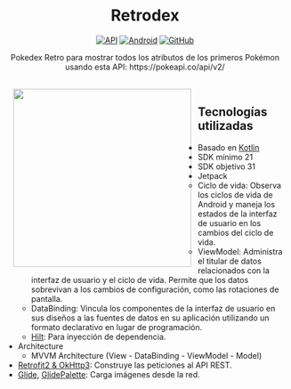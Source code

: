 <h1 align="center">Retrodex</h1>

<p align="center">
  <a href="https://android-arsenal.com/api?level=21"><img alt="API" src="https://img.shields.io/badge/API-21%2B-green.svg?style=flat"/></a>
  <a href="https://www.java.com/"><img alt="Android" src="https://img.shields.io/badge/Android-Java-orange.svg?style=flat"/></a>
  <a href="https://github.com/donayd"><img alt="GitHub" src="https://img.shields.io/badge/GitHub-Donayd-blue.svg?style=flat"/></a> 
</p>

<p align="center">  
Pokedex Retro para mostrar todos los atributos de los primeros Pokémon usando esta API:
https://pokeapi.co/api/v2/
</p>

</br>

<div style="float:left;margin:0px 12px 0 12px">
    <img src="/previews/preview.gif" align="right" width="320"/>
</div>

## Tecnologías utilizadas
- Basado en [Kotlin](https://kotlinlang.org/)
- SDK mínimo 21
- SDK objetivo 31
- Jetpack
    - Ciclo de vida: Observa los ciclos de vida de Android y maneja los estados de la interfaz de usuario en los cambios del ciclo de vida.
   - ViewModel: Administra el titular de datos relacionados con la interfaz de usuario y el ciclo de vida. Permite que los datos sobrevivan a los cambios de configuración, como las rotaciones de pantalla.
   - DataBinding: Vincula los componentes de la interfaz de usuario en sus diseños a las fuentes de datos en su aplicación utilizando un formato declarativo en lugar de programación.
  - [Hilt](https://dagger.dev/hilt/): Para inyección de dependencia.
- Architecture
  - MVVM Architecture (View - DataBinding - ViewModel - Model)
- [Retrofit2 & OkHttp3](https://github.com/square/retrofit): Construye las peticiones al API REST.
- [Glide](https://github.com/bumptech/glide), [GlidePalette](https://github.com/florent37/GlidePalette): Carga imágenes desde la red.
